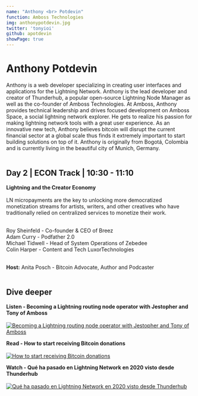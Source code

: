 ```yaml
---
name: "Anthony <br> Potdevin"
function: Amboss Technologies
img: anthonypotdevin.jpg
twitter: 'tonyioi'
github: apotdevin
showPage: true
---
```


# Anthony Potdevin
 
Anthony is a web developer specializing in creating user interfaces and applications for the Lightning Network. Anthony is the lead developer and creator of Thunderhub, a popular open-source Lightning Node Manager as well as the co-founder of Amboss Technologies. At Amboss, Anthony provides technical leadership and drives focused development on Amboss Space, a social lightning network explorer. He gets to realize his passion for making lightning network tools with a great user experience. As an innovative new tech, Anthony believes bitcoin will disrupt the current financial sector at a global scale thus finds it extremely important to start building solutions on top of it. Anthony is originally from Bogotá, Colombia and is currently living in the beautiful city of Munich, Germany.
<br><br>

## Day 2 | ECON Track | 10:30 - 11:10

<b>Lightning and the Creator Economy</b><br><br>
LN micropayments are the key to unlocking more democratized monetization streams for artists, writers, and other creatives who have traditionally relied on centralized services to monetize their work.<br><br>

Roy Sheinfeld - Co-founder & CEO of Breez<br>
Adam Curry - Podfather 2.0<br>
Michael Tidwell - Head of System Operations of Zebedee<br>
Colin Harper - Content and Tech LuxorTechnologies<br><br>

<b>Host:</b> Anita Posch - Bitcoin Advocate, Author and Podcaster
<br><br>

## Dive deeper


<div class="grid grid-cols-1 md:grid-cols-2 gap-5">
<div class="p-3 my-2">

**Listen - Becoming a Lightning routing node operator with Jestopher and Tony of Amboss** <br><br>
[ ![Becoming a Lightning routing node operator with Jestopher and Tony of Amboss](/content/jesse_livera.png)](https://stephanlivera.com/episode/307/)
</div>

<div class="p-3 my-2">

**Read - How to start receiving Bitcoin donations** <br><br>
[ ![How to start receiving Bitcoin donations](/content/tony_donations.png)](https://medium.com/@apotdevin/how-to-start-receiving-bitcoin-donations-a41025ffee28/)
</div>

<div class="p-3 my-2">

**Watch - Qué ha pasado en Lightning Network en 2020 visto desde Thunderhub** <br><br>
[ ![Qué ha pasado en Lightning Network en 2020 visto desde Thunderhub](/content/anthony_luna.png)](https://www.youtube.com/watch?v=MMZC-ErlvNg/)
</div>

</div>

<br>
